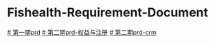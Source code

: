 # Fishealth-Requirement-Document
[# 第一期prd](https://gbkrph.github.io/Fishealth-Requirement-Document//第一期需求/prd/用户端prd)
[# 第二期prd-权益与注册](https://gbkrph.github.io/Fishealth-Requirement-Document//第二期需求/大健康第二期prd/权益与注册)
[# 第二期prd-crm](https://gbkrph.github.io/Fishealth-Requirement-Document//第二期需求/大健康第二期prd/CRM)
